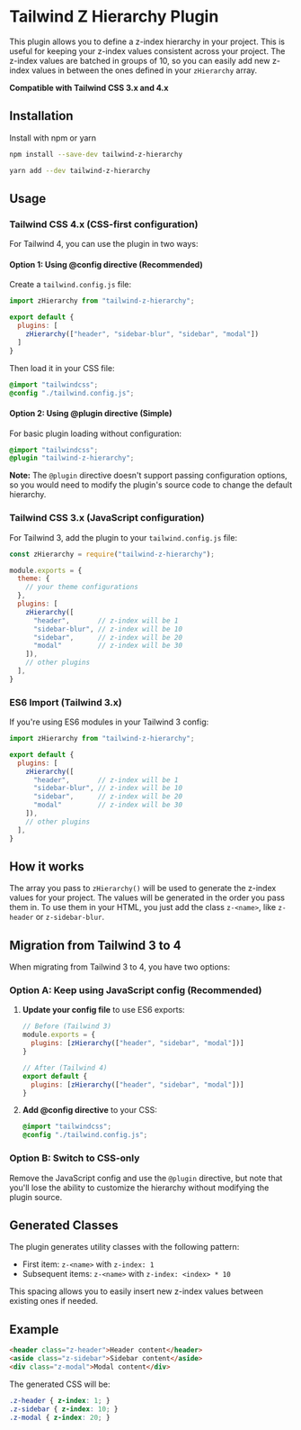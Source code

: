 # Tailwind Z Hierarchy Plugin

This plugin allows you to define a z-index hierarchy in your project. This is useful for keeping your z-index values consistent across your project. The z-index values are batched in groups of 10, so you can easily add new z-index values in between the ones defined in your `zHierarchy` array.

**Compatible with Tailwind CSS 3.x and 4.x**

## Installation

Install with npm or yarn

```bash
npm install --save-dev tailwind-z-hierarchy
```

```bash
yarn add --dev tailwind-z-hierarchy
```

## Usage

### Tailwind CSS 4.x (CSS-first configuration)

For Tailwind 4, you can use the plugin in two ways:

#### Option 1: Using @config directive (Recommended)

Create a `tailwind.config.js` file:
```js
import zHierarchy from "tailwind-z-hierarchy";

export default {
  plugins: [
    zHierarchy(["header", "sidebar-blur", "sidebar", "modal"])
  ]
}
```

Then load it in your CSS file:
```css
@import "tailwindcss";
@config "./tailwind.config.js";
```

#### Option 2: Using @plugin directive (Simple)

For basic plugin loading without configuration:
```css
@import "tailwindcss";
@plugin "tailwind-z-hierarchy";
```

**Note:** The `@plugin` directive doesn't support passing configuration options, so you would need to modify the plugin's source code to change the default hierarchy.

### Tailwind CSS 3.x (JavaScript configuration)

For Tailwind 3, add the plugin to your `tailwind.config.js` file:

```js
const zHierarchy = require("tailwind-z-hierarchy");

module.exports = {
  theme: {
    // your theme configurations
  },
  plugins: [
    zHierarchy([
      "header",       // z-index will be 1
      "sidebar-blur", // z-index will be 10
      "sidebar",      // z-index will be 20
      "modal"         // z-index will be 30
    ]),
    // other plugins
  ],
}
```

### ES6 Import (Tailwind 3.x)

If you're using ES6 modules in your Tailwind 3 config:

```js
import zHierarchy from "tailwind-z-hierarchy";

export default {
  plugins: [
    zHierarchy([
      "header",       // z-index will be 1
      "sidebar-blur", // z-index will be 10
      "sidebar",      // z-index will be 20
      "modal"         // z-index will be 30
    ]),
    // other plugins
  ],
}
```

## How it works

The array you pass to `zHierarchy()` will be used to generate the z-index values for your project. The values will be generated in the order you pass them in. To use them in your HTML, you just add the class `z-<name>`, like `z-header` or `z-sidebar-blur`.

## Migration from Tailwind 3 to 4

When migrating from Tailwind 3 to 4, you have two options:

### Option A: Keep using JavaScript config (Recommended)

1. **Update your config file** to use ES6 exports:
   ```js
   // Before (Tailwind 3)
   module.exports = {
     plugins: [zHierarchy(["header", "sidebar", "modal"])]
   }
   
   // After (Tailwind 4)
   export default {
     plugins: [zHierarchy(["header", "sidebar", "modal"])]
   }
   ```

2. **Add @config directive** to your CSS:
   ```css
   @import "tailwindcss";
   @config "./tailwind.config.js";
   ```

### Option B: Switch to CSS-only

Remove the JavaScript config and use the `@plugin` directive, but note that you'll lose the ability to customize the hierarchy without modifying the plugin source.

## Generated Classes

The plugin generates utility classes with the following pattern:

- First item: `z-<name>` with `z-index: 1`
- Subsequent items: `z-<name>` with `z-index: <index> * 10`

This spacing allows you to easily insert new z-index values between existing ones if needed.

## Example

```html
<header class="z-header">Header content</header>
<aside class="z-sidebar">Sidebar content</aside>
<div class="z-modal">Modal content</div>
```

The generated CSS will be:
```css
.z-header { z-index: 1; }
.z-sidebar { z-index: 10; }
.z-modal { z-index: 20; }
```
